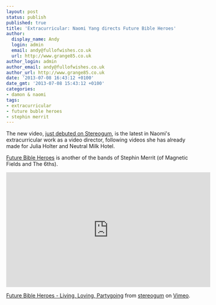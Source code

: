 ```yaml
---
layout: post
status: publish
published: true
title: 'Extracurricular: Naomi Yang directs Future Bible Heroes'
author:
  display_name: Andy
  login: admin
  email: andy@fullofwishes.co.uk
  url: http://www.grange85.co.uk
author_login: admin
author_email: andy@fullofwishes.co.uk
author_url: http://www.grange85.co.uk
date: '2013-07-08 16:43:12 +0100'
date_gmt: '2013-07-08 15:43:12 +0100'
categories:
- damon & naomi
tags:
- extracurricular
- future buble heroes
- stephin merrit
---
```

<p>The new video, <a href="http://www.stereogum.com/1399921/future-bible-heroes-living-loving-partygoing-video-stereogum-premiere/video/">just debuted on Stereogum</a>, is the latest in Naomi's extracurricular work as a video director, following videos she has already made for Julia Holter and Neutral Milk Hotel.</p>
<p><a href="http://en.wikipedia.org/wiki/Future_Bible_Heroes">Future Bible Heroes</a> is another of the bands of Stephin Merrit (of Magnetic Fields and The 6ths).</p>
<p><iframe class="aligncenter" src="https://player.vimeo.com/video/69885516?color=13206e" width="550" height="309" frameborder="0" webkitAllowFullScreen mozallowfullscreen allowFullScreen></iframe>
<p><a href="http://vimeo.com/69885516">Future Bible Heroes - Living, Loving, Partygoing</a> from <a href="http://vimeo.com/stereogum">stereogum</a> on <a href="https://vimeo.com">Vimeo</a>.</p>
